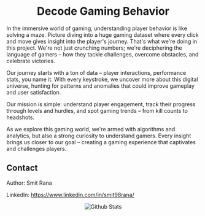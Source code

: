 <h1 align="center"> Decode Gaming Behavior </h1>



In the immersive world of gaming, understanding player behavior is like solving a maze. Picture diving into a huge gaming dataset where every click and move gives insight into the player's journey. That's what we're doing in this project. We're not just crunching numbers; we're deciphering the language of gamers – how they tackle challenges, overcome obstacles, and celebrate victories.

Our journey starts with a ton of data – player interactions, performance stats, you name it. With every keystroke, we uncover more about this digital universe, hunting for patterns and anomalies that could improve gameplay and user satisfaction.

Our mission is simple: understand player engagement, track their progress through levels and hurdles, and spot gaming trends – from kill counts to headshots.

As we explore this gaming world, we're armed with algorithms and analytics, but also a strong curiosity to understand gamers. Every insight brings us closer to our goal – creating a gaming experience that captivates and challenges players.


## Contact

Author: Smit Rana

LinkedIn: https://www.linkedin.com/in/smit98rana/

<p align="center">
        <img src="https://raw.githubusercontent.com/mayhemantt/mayhemantt/Update/svg/Bottom.svg" alt="Github Stats" />
</p>
